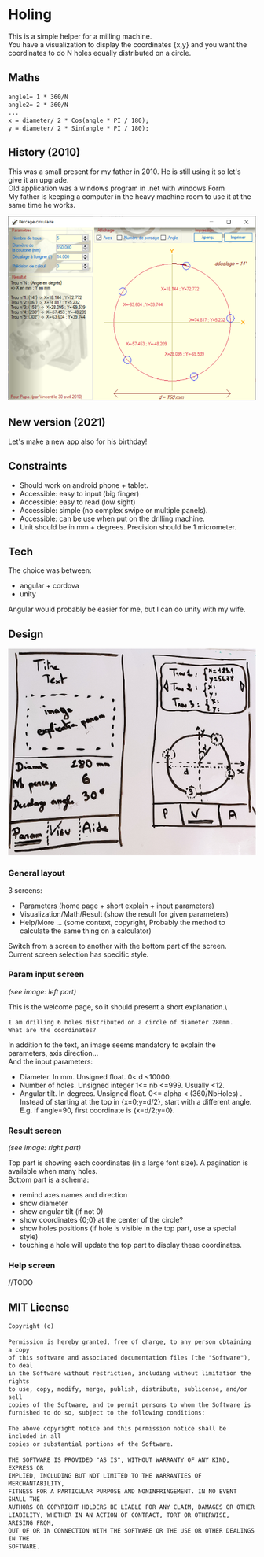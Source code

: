 ﻿# Holing 

This is a simple helper for a milling machine.\
You have a visualization to display the coordinates {x,y} and you want the coordinates to do N holes equally distributed on a circle.

## Maths

```
angle1= 1 * 360/N
angle2= 2 * 360/N
...
x = diameter/ 2 * Cos(angle * PI / 180);
y = diameter/ 2 * Sin(angle * PI / 180);
```

## History (2010)

This was a small present for my father in 2010. He is still using it so let's give it an upgrade.\
Old application was a windows program in .net with windows.Form\
My father is keeping a computer in the heavy machine room to use it at the same time he works.

![Windows application](PercageCirculaire2010.PNG)

## New version (2021)

Let's make a new app also for his birthday!

## Constraints
 
- Should work on android phone + tablet.
- Accessible: easy to input (big finger)
- Accessible: easy to read (low sight)
- Accessible: simple (no complex swipe or multiple panels). 
- Accessible: can be use when put on the drilling machine.
- Unit should be in mm + degrees. Precision should be 1 micrometer.

## Tech

The choice was between:
- angular + cordova
- unity 

Angular would probably be easier for me, but I can do unity with my wife.

## Design

![Screen mockup](VisualDesign.png)

### General layout 

3 screens:
- Parameters (home page + short explain + input parameters)
- Visualization/Math/Result (show the result for given parameters)
- Help/More ... (some context, copyright, Probably the method to calculate the same thing on a calculator)

Switch from a screen to another with the bottom part of the screen.\
Current screen selection has specific style.

### Param input screen

_(see image: left part)_

This is the welcome page, so it should present a short explanation.\

```
I am drilling 6 holes distributed on a circle of diameter 280mm.
What are the coordinates?
```

In addition to the text, an image seems mandatory to explain the parameters, axis direction...\
And the input parameters:
- Diameter. In mm. Unsigned float. 0< d <10000.
- Number of holes. Unsigned integer  1<= nb <=999. Usually <12.
- Angular tilt. In degrees. Unsigned float. 0<= alpha < (360/NbHoles) . Instead of starting at the top in {x=0;y=d/2}, start with a different angle. E.g. if angle=90, first coordinate is {x=d/2;y=0}.

### Result screen 

_(see image: right part)_

Top part is showing each coordinates (in a large font size). A pagination is available when many holes.\
Bottom part is a schema:
- remind axes names and direction
- show diameter
- show angular tilt (if not 0)
- show coordinates {0;0} at the center of the circle?
- show holes positions (if hole is visible in the top part, use a special style)
- touching a hole will update the top part to display these coordinates.

### Help screen 

//TODO

## MIT License

```
Copyright (c) 

Permission is hereby granted, free of charge, to any person obtaining a copy
of this software and associated documentation files (the "Software"), to deal
in the Software without restriction, including without limitation the rights
to use, copy, modify, merge, publish, distribute, sublicense, and/or sell
copies of the Software, and to permit persons to whom the Software is
furnished to do so, subject to the following conditions:

The above copyright notice and this permission notice shall be included in all
copies or substantial portions of the Software.

THE SOFTWARE IS PROVIDED "AS IS", WITHOUT WARRANTY OF ANY KIND, EXPRESS OR
IMPLIED, INCLUDING BUT NOT LIMITED TO THE WARRANTIES OF MERCHANTABILITY,
FITNESS FOR A PARTICULAR PURPOSE AND NONINFRINGEMENT. IN NO EVENT SHALL THE
AUTHORS OR COPYRIGHT HOLDERS BE LIABLE FOR ANY CLAIM, DAMAGES OR OTHER
LIABILITY, WHETHER IN AN ACTION OF CONTRACT, TORT OR OTHERWISE, ARISING FROM,
OUT OF OR IN CONNECTION WITH THE SOFTWARE OR THE USE OR OTHER DEALINGS IN THE
SOFTWARE.
```
